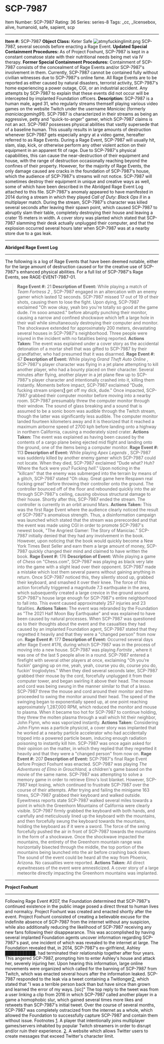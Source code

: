 # SCP-7987
Item Number: SCP-7987
Rating: 36
Series: series-8
Tags: _cc, _licensebox, alive, humanoid, safe, sapient, scp

---

**Item #:** SCP-7987
**Object Class:** Keter Safe
![atmyfuckinglimit.png](https://scp-wiki.wikidot.com/local--files/scp-7987/atmyfuckinglimit.png)
SCP-7987, several seconds before enacting a Rage Event.
**Updated Special Containment Procedures:** As of Project Foxhunt, SCP-7987 is kept in a constant comatose state with their nutritional needs being met via IV therapy.
**Former Special Containment Procedures:** Containment of SCP-7987 consists of the concealment of Rage Events and/or SCP-7987's involvement in them. Currently, SCP-7987 cannot be contained fully without civilian witnesses due to SCP-7987's online fame.
All Rage Events are to be reported as either caused by natural disasters, terrorist activity, SCP-7987's home experiencing a power outage, CGI, or an industrial accident. Any attempts by SCP-7987 to explain that these events did not occur will be intercepted by implanted Foundation officers.
**Description:** SCP-7987 is a human male, aged 31, who regularly streams themself playing various video games on the website Twitch under the username _Maniciac_ (formerly _maniciacgaming91_). SCP-7987 is characterized in their streams as being an aggressive, petty and "quick-to-anger" gamer, which SCP-7987 claims is not an act.
SCP-7987 possesses physical abilities that vastly supersede that of a baseline human. This usually results in large amounts of destruction whenever SCP-7987 gets especially angry at a video game, hereafter referred to as Rage Events.
During a Rage Event, SCP-7987 will usually hit, slam, slap, kick, or otherwise perform any other violent action on their equipment in an apparent fit of rage. Due to SCP-7987's physical capabilities, this can cause the near-destruction of their equipment and house, with the range of destruction occasionally reaching beyond the confines of their property. However, for the majority of Rage Events, the only damage caused are cracks in the foundation of SCP-7987's house, which the audience of SCP-7987's streams will not notice.
SCP-7987 will sometimes destroy their equipment in unique and creative ways as well, some of which have been described in the Abridged Rage Event Log attached to this file.
SCP-7987's anomaly appeared to have manifested in 2014 during a stream in which they played _Call of Duty: Black Ops II_ in a multiplayer match. During the stream, SCP-7987's character was killed several seconds after leaving their spawn point, which caused SCP-7987 to abruptly slam their table, completely destroying their house and leaving a crater 15 meters in width. A cover story was planted which stated that SCP-7987 slamming their desk actually unplugged their computer, and that the explosion occurred several hours later when SCP-7987 was at a nearby store due to a gas leak.
* * *
**Abridged Rage Event Log**
* * *
The following is a log of Rage Events that have been deemed notable, either for the large amount of destruction caused or for the creative use of SCP-7987's enhanced physical abilities. For a full list of SCP-7987's Rage Events, see RAGE-EVENT-7987-01.
> **Rage Event #:** 21
> **Description of Event:** While playing a match of _Team Fortress 2_ , SCP-7987 engaged in an altercation with an enemy gamer which lasted 12 seconds. SCP-7987 missed 17 out of 19 of their shots, causing them to lose the fight. Upon dying, SCP-7987 exclaimed "Oh wow okay, yeah bro you're totally so good at the game dude. I'm sooo amazed." before abruptly punching their monitor, causing a narrow and confined shockwave which left a large hole in their wall while simultaneously destroying their computer and monitor. The shockwave extended for approximately 200 meters, devastating several houses in SCP-7987's neighborhood. Three people were injured in the incident with no fatalities being reported.
> **Actions Taken:** The event was explained under a cover story as the accidental detonation of a mortar shell that was gifted to SCP-7987 by their grandfather, who had presumed that it was disarmed.
> **Rage Event #:** 47
> **Description of Event:** While playing _Grand Theft Auto Online_ , SCP-7987's player character was flying in a jet plane attempting to kill another player, who had a bounty placed on their character. Several minutes after flying, another player in a jet plane flew up to SCP-7987's player character and intentionally crashed into it, killing them instantly. Moments before impact, SCP-7987 exclaimed "Dude, fucking stream snipers[1](javascript:;) get off my dick, dude." Once impacted, SCP-7987 grabbed their computer monitor before moving into a nearby room.
> SCP-7987 presumably threw the computer monitor through their window. The sound of glass breaking and a sound that is assumed to be a sonic boom was audible through the Twitch stream, though the latter was significantly less audible. The computer monitor landed fourteen kilometers away and it is theorized that it reached a maximum airborne speed of 2700 kph before landing onto a highway in northern California, causing a moderately sized crater.
> **Actions Taken:** The event was explained as having been caused by the contents of a cargo plane being ejected mid flight and landing onto the ground, one of the items being a computer monitor.
> **Rage Event #:** 113
> **Description of Event:** While playing _Apex Legends_ , SCP-7987 was suddenly killed by another enemy gamer which SCP-7987 could not locate. When they died, SCP-7987 exclaimed "Dude what? Huh? Where the fuck were you? Fucking _hell_." Upon noticing in the "killcam" that the enemy was submerged into the terrain by means of a glitch, SCP-7987 stated "Oh okay. Great game here Respawn real fucking great" before throwing their controller onto the ground. The controller bounced off of the floor and rebounded quickly into the air through SCP-7987's ceiling, causing obvious structural damage to their house. Shortly after this, SCP-7987 ended the stream. The controller is currently in an orbit around Mars.
> **Actions Taken:** This was the first Rage Event where the audience clearly noticed the result of SCP-7987's anomalous strength. Thus, a disinformation campaign was launched which stated that the stream was prerecorded and that the event was made using CGI in order to promote SCP-7987's newest book, "The Angriest Gamer: The Story of Maniciac." SCP-7987 initially denied that they had any involvement in the book. However, upon noticing that the book would quickly become a New York Times Best Seller and earn them a large amount of money, SCP-7987 quickly changed their mind and claimed to have written the book.
> **Rage Event #:** 176
> **Description of Event:** While playing a game of _Chess_ on "Chess.com", SCP-7987 was playing as black very late into the game with a slight lead over their opponent. SCP-7987 made a mistake which lost them several pawns without gaining anything in return. Once SCP-7987 noticed this, they silently stood up, grabbed their keyboard, and smashed it over their knee. The force of this action forcefully triggered a magnitude 7.3 earthquake in the area, which subsequently created a large crevice in the ground around SCP-7987's house large enough for SCP-7987's entire neighborhood to fall into. This event caused approximately 257 injuries and 23 fatalities.
> **Actions Taken:** The event was rebranded by the Foundation as "The 2021 Half Moon Bay Earthquake" and was explained to have been caused by natural processes. When SCP-7987 was questioned as to their thoughts about the event and the casualties they had caused by an implanted Foundation agent, SCP-7987 stated that they regretted it heavily and that they were a "changed person" from now on.
> **Rage Event #:** 177
> **Description of Event:** Occurred several days after Rage Event #176, during which SCP-7987 was in the process of moving into a new house. SCP-7987 was playing _Fortnite_ , where it was one of the last 5 people alive in a round. SCP-7987 entered a firefight with several other players at once, exclaiming "Oh you're fuckin' ganging up on me, yeah, yeah, course you do, course you do, fuckin' troglodytes." When they died several seconds later, SCP-7987 grabbed their mouse by the cord, forcefully unplugged it from their computer tower, and began swirling it above their head. The mouse and cord was being swung in the manner similar to that of a lasso. SCP-7987 threw the mouse and cord around their monitor and then proceeded to swing the monitor around their head.
> The speed of the swinging began to exponentially speed up, at one point reaching approximately 1,287,000 RPM, which reduced the monitor and mouse to plasma. When it became too hot for SCP-7987 to continue holding, they threw the molten plasma through a wall which hit their neighbor, John Flynn, who was vaporized instantly.
> **Actions Taken:** Considering John Flynn was a particle physicist, a cover story was implanted that he worked at a nearby particle accelerator who had accidentally tripped into a powered particle beam, inducing enough radiation poisoning to instantly kill him. SCP-7987 was once again asked for their opinion on the matter, in which they replied that they regretted it heavily and that they were a "changed person" from now on.
> **Rage Event #:** 207
> **Description of Event:** SCP-7987's final Rage Event before Project Foxhunt was enacted. SCP-7987 was playing _The Adventures of Elmo in Grouchland,_ a children's game based on the movie of the same name. SCP-7987 was attempting to solve a memory game in order to retrieve Elmo's lost blanket. However, SCP-7987 kept losing, which continued to frustrate SCP-7987 over the course of their attempts. After trying and failing the minigame 163 times, SCP-7987 grabbed their keyboard and walked outside. Eyewitness reports state SCP-7987 walked several miles towards a point in which the Greenhorn Mountains of California were clearly visible.
> SCP-7987 firmly grabbed the keyboard with both hands, and carefully and meticulously lined up the keyboard with the mountains, and then forcefully swung the keyboard towards the mountains, holding the keyboard as if it were a sword. The force of the swing forcefully pushed the air in front of SCP-7987 towards the mountains in the form of a shockwave. Once the shockwave impacted the mountains, the entirety of the Greenhorn mountain range was horizontally bisected through the middle, the top portion of the mountains being launched into the air before crashing back down. The sound of the event could be heard all the way from Phoenix, Arizona. No casualties were reported.
> **Actions Taken:** All direct eyewitnesses of the event were amnesticized. A cover story of a large meteorite directly impacting the Greenhorn mountains was implanted.
* * *
**Project Foxhunt**
* * *
Following Rage Event #207, the Foundation determined that SCP-7987's continued existence in the public image posed a direct threat to human lives and normalcy. Project Foxhunt was created and enacted shortly after the event.
Project Foxhunt consisted of creating a believable excuse for the indefinite absence of SCP-7987 from the internet without any suspicion, while also additionally reducing the likelihood of SCP-7987 receiving any new fans following their disappearance.
This was accomplished by having several implanted Foundation agents uncover information regarding SCP-7987's past, one incident of which was revealed to the internet at large. The Foundation revealed that, in 2014, SCP-7987's ex-girlfriend, Ashley ██████████, had terminated their relationship together after four years. This angered SCP-7987, prompting him to enter Ashley's house and attack her, severely injuring her.
Upon hearing this information, large online movements were organized which called for the banning of SCP-7987 from Twitch, which was enacted several hours after the information leaked.
SCP-7987 responded to the leak via a tweet containing a Twitlonger[2](javascript:;), which stated that "I was a terrible person back than but have since than grown and learned the error of my ways. [sic]" The top reply to the tweet was from a user linking a clip from 2016 in which SCP-7987 called another player in a game a homophobic slur, which gained several times more likes and retweets than SCP-7987's initial tweet.
Over the course of several months, SCP-7987 was completely ostracized from the internet as a whole, which allowed the Foundation to successfully capture SCP-7987 and contain them without issue.
Footnotes
[1](javascript:;). A player that intentionally joins multiplayer games/servers inhabited by popular Twitch streamers in order to disrupt and/or ruin their experience.
[2](javascript:;). A website which allows Twitter users to create messages that exceed Twitter's character limit.